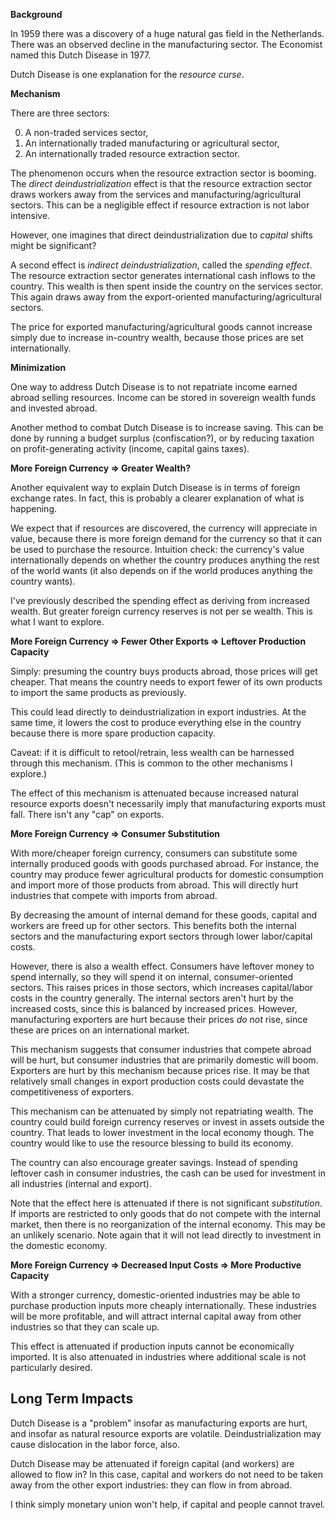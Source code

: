 **Background**

In 1959 there was a discovery of a huge natural gas field in the
Netherlands. There was an observed decline in the manufacturing sector.
The Economist named this Dutch Disease in 1977.

Dutch Disease is one explanation for the *resource curse*.

**Mechanism**

There are three sectors:

0. A non-traded services sector,
0. An internationally traded manufacturing or agricultural sector,
0. An internationally traded resource extraction sector.

The phenomenon occurs when the resource extraction sector is booming.
The *direct deindustrialization* effect is that the resource extraction
sector draws workers away from the services and
manufacturing/agricultural sectors. This can be a negligible effect if
resource extraction is not labor intensive.

However, one imagines that direct deindustrialization due to *capital*
shifts might be significant?

A second effect is *indirect deindustrialization*, called the *spending
effect*. The resource extraction sector generates international cash
inflows to the country. This wealth is then spent inside the country on
the services sector. This again draws away from the export-oriented
manufacturing/agricultural sectors.

The price for exported manufacturing/agricultural goods cannot increase
simply due to increase in-country wealth, because those prices are set
internationally.

**Minimization**

One way to address Dutch Disease is to not repatriate income earned
abroad selling resources. Income can be stored in sovereign wealth funds
and invested abroad.

Another method to combat Dutch Disease is to increase saving. This can
be done by running a budget surplus (confiscation?), or by reducing
taxation on profit-generating activity (income, capital gains taxes).

**More Foreign Currency => Greater Wealth?**

Another equivalent way to explain Dutch Disease is in terms of foreign
exchange rates. In fact, this is probably a clearer explanation of what
is happening.

We expect that if resources are discovered, the currency will appreciate
in value, because there is more foreign demand for the currency so that
it can be used to purchase the resource. Intuition check: the currency's
value internationally depends on whether the country produces anything
the rest of the world wants (it also depends on if the world produces
anything the country wants).

I've previously described the spending effect as deriving from increased
wealth. But greater foreign currency reserves is not per se wealth. This
is what I want to explore.

**More Foreign Currency => Fewer Other Exports => Leftover Production Capacity**

Simply: presuming the country buys products abroad, those prices will
get cheaper. That means the country needs to export fewer of its own
products to import the same products as previously.

This could lead directly to deindustrialization in export industries. At
the same time, it lowers the cost to produce everything else in the
country because there is more spare production capacity.

Caveat: if it is difficult to retool/retrain, less wealth can be
harnessed through this mechanism. (This is common to the other
mechanisms I explore.)

The effect of this mechanism is attenuated because increased natural
resource exports doesn't necessarily imply that manufacturing exports
must fall. There isn't any "cap" on exports.

**More Foreign Currency => Consumer Substitution**

With more/cheaper foreign currency, consumers can substitute some
internally produced goods with goods purchased abroad. For instance, the
country may produce fewer agricultural products for domestic consumption
and import more of those products from abroad. This will directly hurt
industries that compete with imports from abroad.

By decreasing the amount of internal demand for these goods, capital and
workers are freed up for other sectors. This benefits both the internal
sectors and the manufacturing export sectors through lower labor/capital
costs.

However, there is also a wealth effect. Consumers have leftover money to
spend internally, so they will spend it on internal, consumer-oriented
sectors. This raises prices in those sectors, which increases
capital/labor costs in the country generally. The internal sectors
aren't hurt by the increased costs, since this is balanced by increased
prices. However, manufacturing exporters are hurt because their prices
*do not* rise, since these are prices on an international market.

This mechanism suggests that consumer industries that compete abroad
will be hurt, but consumer industries that are primarily domestic will
boom. Exporters are hurt by this mechanism because prices rise. It may
be that relatively small changes in export production costs could
devastate the competitiveness of exporters.

This mechanism can be attenuated by simply not repatriating wealth. The
country could build foreign currency reserves or invest in assets
outside the country. That leads to lower investment in the local economy
though. The country would like to use the resource blessing to build its
economy.

The country can also encourage greater savings. Instead of spending
leftover cash in consumer industries, the cash can be used for
investment in all industries (internal and export).

Note that the effect here is attenuated if there is not significant
*substitution*. If imports are restricted to only goods that do not
compete with the internal market, then there is no reorganization of the
internal economy. This may be an unlikely scenario. Note again that it
will not lead directly to investment in the domestic economy.

**More Foreign Currency => Decreased Input Costs => More Productive Capacity**

With a stronger currency, domestic-oriented industries may be able to
purchase production inputs more cheaply internationally. These
industries will be more profitable, and will attract internal capital
away from other industries so that they can scale up.

This effect is attenuated if production inputs cannot be economically
imported. It is also attenuated in industries where additional scale is
not particularly desired.

## Long Term Impacts

Dutch Disease is a "problem" insofar as manufacturing exports are hurt,
and insofar as natural resource exports are volatile.
Deindustrialization may cause dislocation in the labor force, also.

Dutch Disease may be attenuated if foreign capital (and workers) are
allowed to flow in? In this case, capital and workers do not need to be
taken away from the other export industries: they can flow in from
abroad.

I think simply monetary union won't help, if capital and people cannot
travel.
